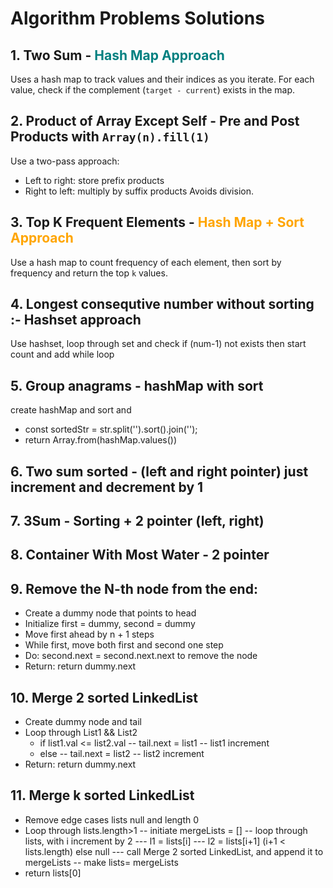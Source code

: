 # Algorithm Problems Solutions

## 1. Two Sum - <span style="color: teal;">Hash Map Approach</span>
Uses a hash map to track values and their indices as you iterate. For each value, check if the complement (`target - current`) exists in the map.

## 2. Product of Array Except Self - Pre and Post Products with `Array(n).fill(1)`
Use a two-pass approach:
- Left to right: store prefix products
- Right to left: multiply by suffix products
Avoids division.

## 3. Top K Frequent Elements - <span style="color: orange;">Hash Map + Sort Approach</span>
Use a hash map to count frequency of each element, then sort by frequency and return the top `k` values.

## 4. Longest consequtive number without sorting :- Hashset approach 
Use hashset, loop through set and check if (num-1) not exists then start count and add while loop 

## 5. Group anagrams - hashMap with sort
create hashMap and sort and 
- const sortedStr = str.split('').sort().join('');
- return Array.from(hashMap.values())

## 6. Two sum sorted - (left and right pointer) just increment and decrement by 1


## 7. 3Sum - Sorting + 2 pointer (left, right)

## 8. Container With Most Water - 2 pointer

## 9. Remove the N-th node from the end:
- Create a dummy node that points to head
- Initialize first = dummy, second = dummy
- Move first ahead by n + 1 steps
- While first, move both first and second one step
- Do: second.next = second.next.next to remove the node
- Return: return dummy.next

## 10. Merge 2 sorted LinkedList
  - Create dummy node and tail
  - Loop through List1 && List2
    - if list1.val <= list2.val
        -- tail.next = list1
        -- list1 increment
    - else
      -- tail.next = list2
      -- list2 increment
   - Return: return dummy.next

## 11. Merge k sorted LinkedList 
 - Remove edge cases lists null and length 0
 - Loop through lists.length>1
     -- initiate mergeLists = []
     -- loop through lists, with i increment by 2
         --- l1 = lists[i]
         --- l2 = lists[i+1] (i+1 < lists.length) else null
         --- call Merge 2 sorted LinkedList, and append it to mergeLists
    -- make lists= mergeLists
- return lists[0]
